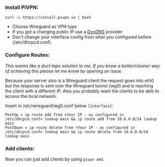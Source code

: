### **Install PiVPN:**  
    curl -L https://install.pivpn.io | bash
 - Choose Wireguard as VPN type
 - If you got a changing public IP use a [DynDNS](https://wiki.archlinux.org/index.php/Dynamic_DNS) provider
 - Don't change your interface config from what you configured before (/etc/dhcpcd.conf).

### **Configure Routes:**  

*This seems like a duct tape solution to me. If you know a better/cleaner way of achieving this please let me know by opening an issue.*

Because your server also is a Wireguard client the request goes into eth0 but the response is sent over the Wireguard tunnel (wg0) and is reaching the client with a different IP. Also you probably want the clients to be able to access the local network.

Insert in /etc/wireguard/wg0.conf below `[Interface]`:

    PostUp = ip route add from <Your IP - as configured in /etc/dhcpcd.conf> lookup main && ip route add from 10.6.0.0/24 lookup main
    PostDown = ip route delete from <Your IP - as configured in /etc/dhcpcd.conf> lookup main && ip route delete from 10.6.0.0/24 lookup main

### **Add clients:**  

Now you can just add clients by using `pivpn add`.
